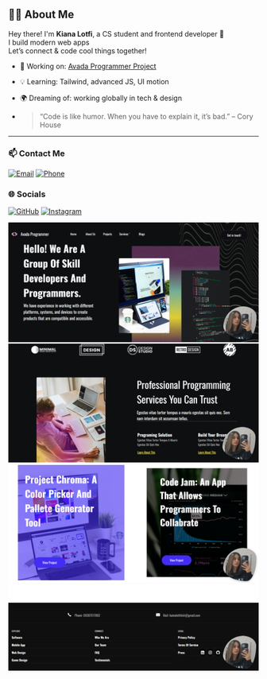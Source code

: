 ## 👩‍💻 About Me

Hey there! I'm **Kiana Lotfi**, a CS student and frontend developer 🎨  
I build modern web apps  
Let’s connect & code cool things together!

- 🔭 Working on: [Avada Programmer Project](https://keyelty-dev.github.io/avada-programmer/)                
- 💡 Learning: Tailwind, advanced JS, UI motion
- 🌍 Dreaming of: working globally in tech & design
  
- > “Code is like humor. When you have to explain it, it’s bad.” – Cory House

---

### 📫 Contact Me

[![Email](https://img.shields.io/badge/Email-kianalotfi.dev@gmail.com-red?style=for-the-badge&logo=gmail&logoColor=white)](mailto:kianalotfi.dev@gmail.com)
[![Phone](https://img.shields.io/badge/Phone-+989123456789-teal?style=for-the-badge&logo=whatsapp&logoColor=white)](tel:+989123456789)

### 🌐 Socials

[![GitHub](https://img.shields.io/badge/GitHub-keyelty--dev-181717?style=for-the-badge&logo=github&logoColor=white)](https://github.com/keyelty-dev)
[![Instagram](https://img.shields.io/badge/Instagram-kianalotfi__developer-E4405F?style=for-the-badge&logo=instagram&logoColor=white)](https://www.instagram.com/kianalotfi.developer?igsh=ZWN5MmZ3bHVmbHVu)

![...](https://github.com/keyelty-dev/avada-programmer/blob/main/assets/image/screenshotone.png?raw=true)
![...](https://github.com/keyelty-dev/avada-programmer/blob/main/assets/image/screenshottwo.png?raw=true)
![...](https://github.com/keyelty-dev/avada-programmer/blob/main/assets/image/screenshotthree.png?raw=true)
![...](https://github.com/keyelty-dev/avada-programmer/blob/main/assets/image/screenshot%20four.png?raw=true)

